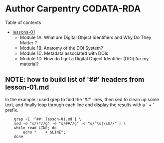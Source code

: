 
# Author Carpentry CODATA-RDA

Table of contents

+ [lessons-01](./lesson-01.md)
    + Module 1A. What are Digital Object Identifiers and Why Do They Matter ?
    + Module 1B. Anatomy of the DOI System?
    + Module 1C. Metadata associated with DOIs
    + Module 1D. How do I get a Digital Object Identifier (DOI) for my material?


## NOTE: how to build list of '##' headers from lesson-01.md

In the example I used grep to find the '##' lines, then sed to clean up some text, and finally loop
through each line and display the results with a '   + ' prefix.

```shell
    grep -E '^##' lesson-01.md | \
    sed -e "s/\*//g" -e "s/##//g" -e "s/^\s|\s$//" | \
    while read LINE; do 
        echo "    + $LINE"; 
    done
```
